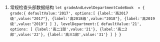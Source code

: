 1. 常规检查头部数据结构
``let gradeAndLevelDepartmentCodeBook  = {
      grade:{
          defaultValue:'2017',
          options:[
              {label:'高2017级',value:"2017"},
              {label:'高2018级',value:"2018"},
              {label:'高2019级',value:"2019"}
          ]
      },
      levelDepartment:{
          defaultValue:'21',
          options: [
              {label:'高二1部',value:'21'},
              {label:'高二2部',value:'22'},
              {label:'高三1部',value:'31'}
          ]
      }
  }``
